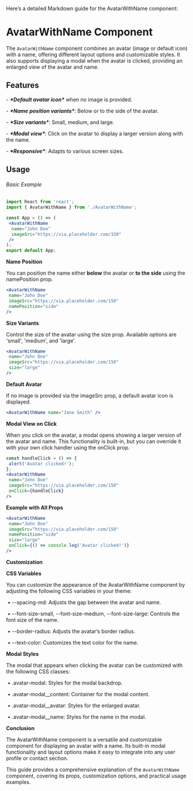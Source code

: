 Here’s a detailed Markdown guide for the AvatarWithName component:

# AvatarWithName Component

The `AvatarWithName` component combines an avatar (image or default icon) with a name, offering different layout options and customizable styles. It also supports displaying a modal when the avatar is clicked, providing an enlarged view of the avatar and name.

##  Features

\- ***\*Default avatar icon\**** when no image is provided.

\- ***\*Name position variants\****: Below or to the side of the avatar.

\- ***\*Size variants\****: Small, medium, and large.

\- ***\*Modal view\****: Click on the avatar to display a larger version along with the name.

\- ***\*Responsive\****: Adapts to various screen sizes.

## Usage

######  Basic Example

```jsx
import React from 'react';
import { AvatarWithName } from './AvatarWithName';

const App = () => (
 <AvatarWithName
  name="John Doe"
  imageSrc="https://via.placeholder.com/150"
 />
);
export default App;
```

**Name Position**

You can position the name either **below** the avatar or **to the side** using the namePosition prop.

```jsx
<AvatarWithName
 name="John Doe"
 imageSrc="https://via.placeholder.com/150"
 namePosition="side"
/>
```

**Size Variants**

Control the size of the avatar using the size prop. Available options are 'small', 'medium', and 'large'.

```jsx
<AvatarWithName
 name="John Doe"
 imageSrc="https://via.placeholder.com/150"
 size="large"
/>
```

**Default Avatar**

If no image is provided via the imageSrc prop, a default avatar icon is displayed.

```jsx
<AvatarWithName name="Jane Smith" />
```

**Modal View on Click**

When you click on the avatar, a modal opens showing a larger version of the avatar and name. This functionality is built-in, but you can override it with your own click handler using the onClick prop.

```jsx
const handleClick = () => {
 alert('Avatar clicked!');
};
<AvatarWithName
 name="John Doe"
 imageSrc="https://via.placeholder.com/150"
 onClick={handleClick}
/>
```

**Example with All Props**

```jsx
<AvatarWithName
 name="John Doe"
 imageSrc="https://via.placeholder.com/150"
 namePosition="side"
 size="large"
 onClick={() => console.log('Avatar clicked!')}
/>
```

**Customization**

**CSS Variables**

You can customize the appearance of the AvatarWithName component by adjusting the following CSS variables in your theme:

​	•	--spacing-md: Adjusts the gap between the avatar and name.

​	•	--font-size-small, --font-size-medium, --font-size-large: Controls the font size of the name.

​	•	--border-radius: Adjusts the avatar’s border radius.

​	•	--text-color: Customizes the text color for the name.

**Modal Styles**

The modal that appears when clicking the avatar can be customized with the following CSS classes:

​	•	.avatar-modal: Styles for the modal backdrop.

​	•	.avatar-modal__content: Container for the modal content.

​	•	.avatar-modal__avatar: Styles for the enlarged avatar.

​	•	.avatar-modal__name: Styles for the name in the modal.

**Conclusion**

The AvatarWithName component is a versatile and customizable component for displaying an avatar with a name. Its built-in modal functionality and layout options make it easy to integrate into any user profile or contact section.

This guide provides a comprehensive explanation of the `AvatarWithName` component, covering its props, customization options, and practical usage examples. 